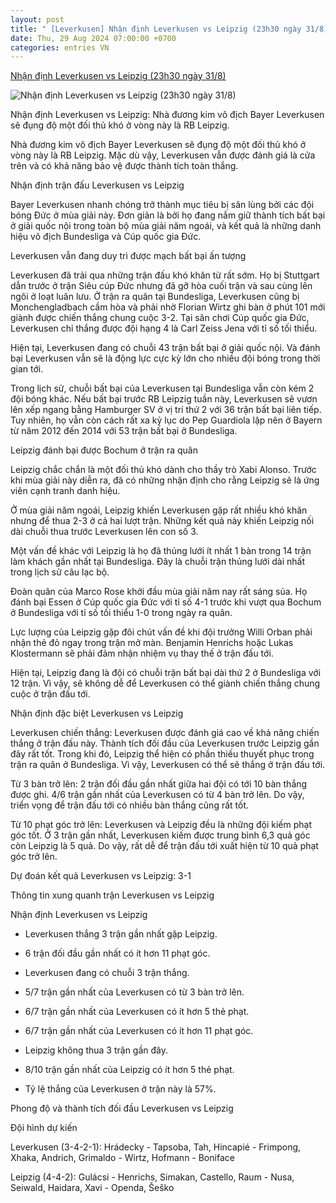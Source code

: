 ```yaml
---
layout: post
title: " [Leverkusen] Nhận định Leverkusen vs Leipzig (23h30 ngày 31/8)"
date: Thu, 29 Aug 2024 07:00:00 +0700
categories: entries VN
---
```

[Nhận định Leverkusen vs Leipzig (23h30 ngày 31/8)](https://bongda24h.vn/nhan-dinh-bong-da/nhan-dinh-leverkusen-vs-leipzig-bundesliga-2024-25-344-397687.html)

![Nhận định Leverkusen vs Leipzig (23h30 ngày 31/8)](https://static.bongda24h.vn/medias/standard/2024/08/29/leverkusen-vs-leipzig-2908163344.jpg)

Nhận định Leverkusen vs Leipzig: Nhà đương kim vô địch Bayer Leverkusen sẽ đụng độ một đối thủ khó ở vòng này là RB Leipzig.

Nhà đương kim vô địch Bayer Leverkusen sẽ đụng độ một đối thủ khó ở vòng này là RB Leipzig. Mặc dù vậy, Leverkusen vẫn được đánh giá là cửa trên và có khả năng bảo vệ được thành tích toàn thắng.





Nhận định trận đấu Leverkusen vs Leipzig

Bayer Leverkusen nhanh chóng trở thành mục tiêu bị săn lùng bởi các đội bóng Đức ở mùa giải này. Đơn giản là bởi họ đang nắm giữ thành tích bất bại ở giải quốc nội trong toàn bộ mùa giải năm ngoái, và kết quả là những danh hiệu vô địch Bundesliga và Cúp quốc gia Đức.

Leverkusen vẫn đang duy trì được mạch bất bại ấn tượng

Leverkusen đã trải qua những trận đấu khó khăn từ rất sớm. Họ bị Stuttgart dẫn trước ở trận Siêu cúp Đức nhưng đã gỡ hòa cuối trận và sau cùng lên ngôi ở loạt luân lưu. Ở trận ra quân tại Bundesliga, Leverkusen cũng bị Monchengladbach cầm hòa và phải nhờ Florian Wirtz ghi bàn ở phút 101 mới giành được chiến thắng chung cuộc 3-2. Tại sân chơi Cúp quốc gia Đức, Leverkusen chỉ thắng được đội hạng 4 là Carl Zeiss Jena với tỉ số tối thiểu.

Hiện tại, Leverkusen đang có chuỗi 43 trận bất bại ở giải quốc nội. Và đánh bại Leverkusen vẫn sẽ là động lực cực kỳ lớn cho nhiều đội bóng trong thời gian tới.

Trong lịch sử, chuỗi bất bại của Leverkusen tại Bundesliga vẫn còn kém 2 đội bóng khác. Nếu bất bại trước RB Leipzig tuần này, Leverkusen sẽ vươn lên xếp ngang bằng Hamburger SV ở vị trí thứ 2 với 36 trận bất bại liên tiếp. Tuy nhiên, họ vẫn còn cách rất xa kỷ lục do Pep Guardiola lập nên ở Bayern từ năm 2012 đến 2014 với 53 trận bất bại ở Bundesliga.

Leipzig đánh bại được Bochum ở trận ra quân

Leipzig chắc chắn là một đối thủ khó dành cho thầy trò Xabi Alonso. Trước khi mùa giải này diễn ra, đã có những nhận định cho rằng Leipzig sẽ là ứng viên cạnh tranh danh hiệu.

Ở mùa giải năm ngoái, Leipzig khiến Leverkusen gặp rất nhiều khó khăn nhưng để thua 2-3 ở cả hai lượt trận. Những kết quả này khiến Leipzig nối dài chuỗi thua trước Leverkusen lên con số 3.

Một vấn đề khác với Leipzig là họ đã thủng lưới ít nhất 1 bàn trong 14 trận làm khách gần nhất tại Bundesliga. Đây là chuỗi trận thủng lưới dài nhất trong lịch sử câu lạc bộ.

Đoàn quân của Marco Rose khởi đầu mùa giải năm nay rất sáng sủa. Họ đánh bại Essen ở Cúp quốc gia Đức với tỉ số 4-1 trước khi vượt qua Bochum ở Bundesliga với tỉ số tối thiểu 1-0 trong ngày ra quân.

Lực lượng của Leipzig gặp đôi chút vấn đề khi đội trưởng Willi Orban phải nhận thẻ đỏ ngay trong trận mở màn. Benjamin Henrichs hoặc Lukas Klostermann sẽ phải đảm nhận nhiệm vụ thay thế ở trận đấu tới.

Hiện tại, Leipzig đang là đội có chuỗi trận bất bại dài thứ 2 ở Bundesliga với 12 trận. Vì vậy, sẽ không dễ để Leverkusen có thể giành chiến thắng chung cuộc ở trận đấu tới.

Nhận định đặc biệt Leverkusen vs Leipzig

Leverkusen chiến thắng: Leverkusen được đánh giá cao về khả năng chiến thắng ở trận đấu này. Thành tích đối đầu của Leverkusen trước Leipzig gần đây rất tốt. Trong khi đó, Leipzig thể hiện có phần thiếu thuyết phục trong trận ra quân ở Bundesliga. Vì vậy, Leverkusen có thể sẽ thắng ở trận đấu tới.

Từ 3 bàn trở lên: 2 trận đối đầu gần nhất giữa hai đội có tới 10 bàn thắng được ghi. 4/6 trận gần nhất của Leverkusen có từ 4 bàn trở lên. Do vậy, triển vọng để trận đấu tới có nhiều bàn thắng cũng rất tốt.

Từ 10 phạt góc trở lên: Leverkusen và Leipzig đều là những đội kiếm phạt góc tốt. Ở 3 trận gần nhất, Leverkusen kiếm được trung bình 6,3 quả góc còn Leipzig là 5 quả. Do vậy, rất dễ để trận đấu tới xuất hiện từ 10 quả phạt góc trở lên.

Dự đoán kết quả Leverkusen vs Leipzig: 3-1

Thông tin xung quanh trận Leverkusen vs Leipzig

Nhận định Leverkusen vs Leipzig

- Leverkusen thắng 3 trận gần nhất gặp Leipzig.

- 6 trận đối đầu gần nhất có ít hơn 11 phạt góc.

- Leverkusen đang có chuỗi 3 trận thắng.

- 5/7 trận gần nhất của Leverkusen có từ 3 bàn trở lên.

- 6/7 trận gần nhất của Leverkusen có ít hơn 5 thẻ phạt.

- 6/7 trận gần nhất của Leverkusen có ít hơn 11 phạt góc.

- Leipzig không thua 3 trận gần đây.

- 8/10 trận gần nhất của Leipzig có ít hơn 5 thẻ phạt.

- Tỷ lệ thắng của Leverkusen ở trận này là 57%.

Phong độ và thành tích đối đầu Leverkusen vs Leipzig

Đội hình dự kiến

Leverkusen (3-4-2-1): Hrádecky - Tapsoba, Tah, Hincapié - Frimpong, Xhaka, Andrich, Grimaldo - Wirtz, Hofmann - Boniface

Leipzig (4-4-2): Gulácsi - Henrichs, Simakan, Castello, Raum - Nusa, Seiwald, Haidara, Xavi - Openda, Šeško

